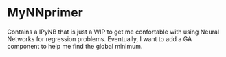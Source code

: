 # MyNNprimer
Contains a IPyNB that is just a WIP to get me confortable with using Neural Networks for regression problems. 
Eventually, I want to add a GA component to help me find the global minimum.

